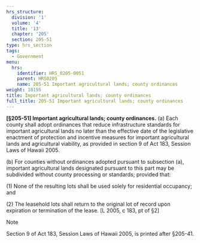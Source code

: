 ```yaml
---
hrs_structure:
  division: '1'
  volume: '4'
  title: '13'
  chapter: '205'
  section: 205-51
type: hrs_section
tags:
  - Government
menu:
  hrs:
    identifier: HRS_0205-0051
    parent: HRS0205
    name: 205-51 Important agricultural lands; county ordinances
weight: 18195
title: Important agricultural lands; county ordinances
full_title: 205-51 Important agricultural lands; county ordinances
---
```

**[§205-51] Important agricultural lands; county ordinances.** (a) Each county shall adopt ordinances that reduce infrastructure standards for important agricultural lands no later than the effective date of the legislative enactment of protection and incentive measures for important agricultural lands and agricultural viability, as provided in section 9 of Act 183, Session Laws of Hawaii 2005.

(b) For counties without ordinances adopted pursuant to subsection (a), important agricultural lands designated pursuant to this part may be subdivided without county processing or standards; provided that:

(1) None of the resulting lots shall be used solely for residential occupancy; and

(2) The leasehold lots shall return to the original lot of record upon expiration or termination of the lease. [L 2005, c 183, pt of §2]

Note

Section 9 of Act 183, Session Laws of Hawaii 2005, is printed after §205-41.